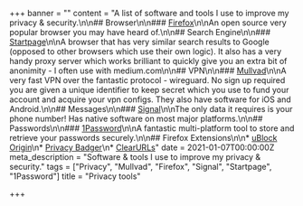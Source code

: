 +++
banner = ""
content = "A list of software and tools I use to improve my privacy & security.\n\n## Browser\n\n### [Firefox](https://www.mozilla.org/en-US/firefox/new/)\n\nAn open source very popular browser you may have heard of.\n\n## Search Engine\n\n### [Startpage](https://www.startpage.com/)\n\nA browser that has very similar search results to Google (opposed to other browsers which use their own logic). It also has a very handy proxy server which works brilliant to quickly give you an extra bit of anonimity - I often use with medium.com\n\n## VPN\n\n### [Mullvad](https://mullvad.net/en/)\n\nA very fast VPN over the fantastic protocol - wireguard. No sign up required you are given a unique identifier to keep secret which you use to fund your account and acquire your vpn configs. They also have software for iOS and Android.\n\n## Messages\n\n### [Signal](https://signal.org/en/)\n\nThe only data it requires is your phone number! Has native software on most major platforms.\n\n## Passwords\n\n### [1Password](https://1password.com/)\n\nA fantastic multi-platform tool to store and retrieve your passwords securely.\n\n## Firefox Extensions\n\n* [uBlock Origin](https://addons.mozilla.org/en-GB/firefox/addon/ublock-origin/)\n* [Privacy Badger](https://addons.mozilla.org/en-GB/firefox/addon/privacy-badger17/)\n* [ClearURLs](https://addons.mozilla.org/en-GB/firefox/addon/clearurls/)"
date = 2021-01-07T00:00:00Z
meta_description = "Software & tools I use to improve my privacy & security."
tags = ["Privacy", "Mullvad", "Firefox", "Signal", "Startpage", "1Password"]
title = "Privacy tools"

+++
